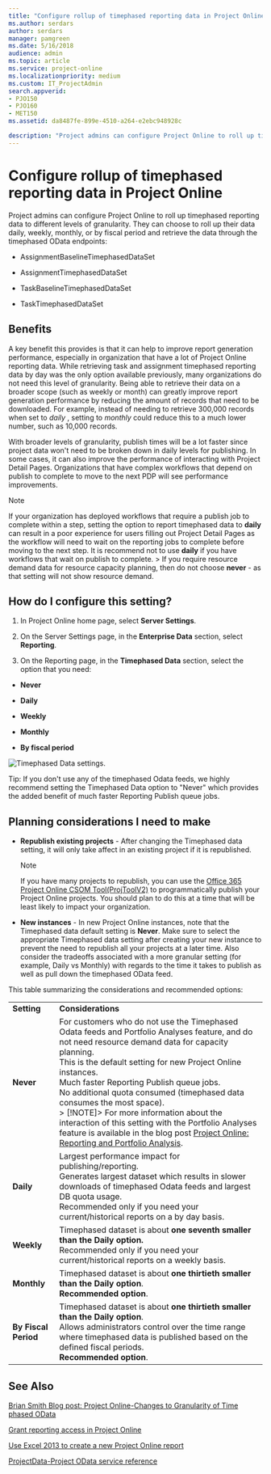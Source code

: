 ```yaml
---
title: "Configure rollup of timephased reporting data in Project Online"
ms.author: serdars
author: serdars
manager: pamgreen
ms.date: 5/16/2018
audience: admin
ms.topic: article
ms.service: project-online
ms.localizationpriority: medium
ms.custom: IT_ProjectAdmin
search.appverid:
- PJO150
- PJO160
- MET150
ms.assetid: da8487fe-899e-4510-a264-e2ebc948928c

description: "Project admins can configure Project Online to roll up timephased reporting data to different levels of granularity. They can choose to roll up their data daily, weekly, monthly, or by fiscal period and retrieve the data through the timephased OData endpoints:"
---
```


# Configure rollup of timephased reporting data in Project Online

Project admins can configure Project Online to roll up timephased reporting data to different levels of granularity. They can choose to roll up their data daily, weekly, monthly, or by fiscal period and retrieve the data through the timephased OData endpoints:
  
- AssignmentBaselineTimephasedDataSet
    
- AssignmentTimephasedDataSet
    
- TaskBaselineTimephasedDataSet
    
- TaskTimephasedDataSet
    
## Benefits

A key benefit this provides is that it can help to improve report generation performance, especially in organization that have a lot of Project Online reporting data. While retrieving task and assignment timephased reporting data by day was the only option available previously, many organizations do not need this level of granularity. Being able to retrieve their data on a broader scope (such as weekly or month) can greatly improve report generation performance by reducing the amount of records that need to be downloaded. For example, instead of needing to retrieve 300,000 records when set to  *daily*  , setting to  *monthly*  could reduce this to a much lower number, such as 10,000 records. 
  
With broader levels of granularity, publish times will be a lot faster since project data won't need to be broken down in daily levels for publishing. In some cases, it can also improve the performance of interacting with Project Detail Pages. Organizations that have complex workflows that depend on publish to complete to move to the next PDP will see performance improvements.
  
> [!NOTE]
> If your organization has deployed workflows that require a publish job to complete within a step, setting the option to report timephased data to **daily** can result in a poor experience for users filling out Project Detail Pages as the workflow will need to wait on the reporting jobs to complete before moving to the next step. It is recommend not to use **daily** if you have workflows that wait on publish to complete. > If you require resource demand data for resource capacity planning, then do not choose **never** - as that setting will not show resource demand. 
  
## How do I configure this setting?

1. In Project Online home page, select **Server Settings**.
    
2. On the Server Settings page, in the **Enterprise Data** section, select **Reporting**.
    
3. On the Reporting page, in the **Timephased Data** section, select the option that you need: 
    
  - **Never**
    
  - **Daily**
    
  - **Weekly**
    
  - **Monthly**
    
  - **By fiscal period**
    
![Timephased Data settings.](media/79613178-72d6-4e94-8c5f-333bfe4fd318.jpg)
  
Tip: If you don't use any of the timephased Odata feeds, we highly recommend setting the Timephased Data option to "Never" which provides the added benefit of much faster Reporting Publish queue jobs.
  
## Planning considerations I need to make

- **Republish existing projects** - After changing the Timephased data setting, it will only take affect in an existing project if it is republished. 
    
    > [!NOTE]
    > If you have many projects to republish, you can use the [Office 365 Project Online CSOM Tool(ProjToolV2)](https://go.microsoft.com/fwlink/p/?linkid=850655) to programmatically publish your Project Online projects. You should plan to do this at a time that will be least likely to impact your organization. 
  
- **New instances** - In new Project Online instances, note that the Timephased data default setting is **Never**. Make sure to select the appropriate Timephased data setting after creating your new instance to prevent the need to republish all your projects at a later time. Also consider the tradeoffs associated with a more granular setting (for example, Daily vs Monthly) with regards to the time it takes to publish as well as pull down the timephased OData feed.
  
This table summarizing the considerations and recommended options:
    

    
|||
|:-----|:-----|
|**Setting** <br/> |**Considerations** <br/> |
|**Never** <br/> | For customers who do not use the Timephased Odata feeds and Portfolio Analyses feature, and do not need resource demand data for capacity planning.  <br/>  This is the default setting for new Project Online instances.  <br/>  Much faster Reporting Publish queue jobs.  <br/>  No additional quota consumed (timephased data consumes the most space).  <br/> > [!NOTE]>  For more information about the interaction of this setting with the Portfolio Analyses feature is available in the blog post [Project Online: Reporting and Portfolio Analysis](https://go.microsoft.com/fwlink/?linkid=868427).           |
|**Daily** <br/> | Largest performance impact for publishing/reporting.  <br/>  Generates largest dataset which results in slower downloads of timephased Odata feeds and largest DB quota usage.  <br/>  Recommended only if you need your current/historical reports on a by day basis.  <br/> |
|**Weekly** <br/> | Timephased dataset is about **one seventh smaller than the Daily option.** <br/>  Recommended only if you need your current/historical reports on a weekly basis.  <br/> |
|**Monthly** <br/> | Timephased dataset is about **one thirtieth smaller than the Daily option**.  <br/> **Recommended option**.  <br/> |
|**By Fiscal Period** <br/> | Timephased dataset is about **one thirtieth smaller than the Daily option**.  <br/>  Allows administrators control over the time range where timephased data is published based on the defined fiscal periods.  <br/> **Recommended option**.  <br/> |
   
## See Also

[Brian Smith Blog post: Project Online-Changes to Granularity of Time phased OData](https://go.microsoft.com/fwlink/?linkid=864201)
  
[Grant reporting access in Project Online](grant-reporting-access-in-project-online.md)
  
[Use Excel 2013 to create a new Project Online report](https://support.office.com/article/d523d604-940c-4c57-a190-59b793ac9d49)
  
[ProjectData-Project OData service reference](/previous-versions/office/project-odata/jj163015(v=office.15))

